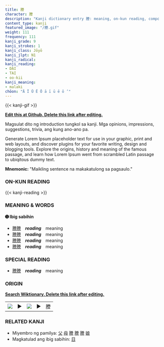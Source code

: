 ```yaml
---
title: 謄
character: 謄
description: "Kanji dictionary entry 謄: meaning, on-kun reading, compounds, origin, related kanji"
content_type: kanji
featured_image: "/謄.gif"
weight: 111
frequency: 111
kanji_grade: 9
kanji_strokes: 1
kanji_class: Jōyō
kanji_jlpt: N1
kanji_radical: 
kanji_reading: 
- DAI
- TAI
- oo-kii
kanji_meaning:
- malaki
chōon: "Ā Ī Ū Ē Ō ā ī ū ē ō ’"
---
```

[//]: # (Don't edit the line below. Kanji animated GIF code is automatically generated.)
{{< kanji-gif >}}

[//]: # (Edit below this line.)

**[Edit this at Github. Delete this link after editing.](https://github.com/tim0g/tim/tree/main/content/kanji/謄/index.md)**

Magsulat dito ng introduction tungkol sa kanji. Mga opinions, impressions, suggestions, trivia, ang kung ano-ano pa.

Generate Lorem Ipsum placeholder text for use in your graphic, print and web layouts, and discover plugins for your favorite writing, design and blogging tools. Explore the origins, history and meaning of the famous passage, and learn how Lorem Ipsum went from scrambled Latin passage to ubiqitous dummy text.
 
**Mnemonic:** "Maikling sentence na makakatulong sa pagsaulo."

### ON-KUN READING

[//]: # (Don't edit the line below. ON-KUN READING code is automatically generated.)
{{< kanji-reading >}}

### MEANING & WORDS

#### ➊ **Ibig sabihin**
  - [謄](../謄)[謄](../謄)　***reading***　meaning
  - [謄](../謄)[謄](../謄)　***reading***　meaning
  - [謄](../謄)[謄](../謄)　***reading***　meaning
  - [謄](../謄)[謄](../謄)　***reading***　meaning

### SPECIAL READING
  - [謄](../謄)[謄](../謄)　***reading***　meaning

### ORIGIN

**[Search Wiktionary. Delete this link after editing.](https://wiktionary.org/wiki/謄)**
<table class="kanji-table"><tr><td>
<img src="60px-謄-bronze.svg.png">
</td><td>▶</td><td>
<img src="60px-謄-oracle.svg.png">
</td><td>▶</td>
<td class="kanji-origin">謄</td>
</tr></table>

### RELATED KANJI
- Miyembro ng pamilya: [父](../父) [母](../母) [謄](../謄) [謄](../謄) [謄](../謄) [娘](../娘)
- Magkatulad ang ibig sabihin: [日](../日)
